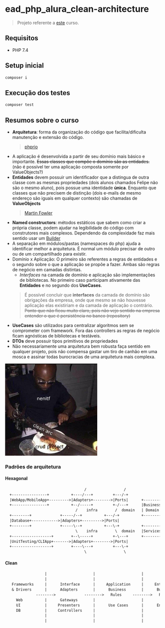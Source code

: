 # ead_php_alura_clean-architecture

> Projeto referente a [este](https://cursos.alura.com.br/course/php-introducao-clean-achitecture) curso.

## Requisitos

- PHP 7.4

## Setup inicial

```sh
composer i
```

## Execução dos testes

```sh
composer test
```

## Resumos sobre o curso

- **Arquitetura**: forma da organização do código que facilita/dificulta manutenção e extensão do código.
    > [phprio](https://dev.to/phprio/o-que-e-arquitetura-17ob)
- A aplicação é desenvolvida a partir de seu domínio mais básico e importante. ~~Essas classes que compõe o domínio são as entidades.~~ (não é possível ter uma aplicação composta somente por ValueObjects?)
- **Entidades** devem possuir um identificador que a distingua de outra classe com as mesmas propriedades (dois alunos chamados Felipe não são o mesmo aluno), pois possue uma identidade **única**. Enquanto que classes que não precisem de distinção (dois e-mails de mesmo endereço são iguais em qualquer contexto) são chamadas de **ValueObjects**
    > [Martin Fowler](https://martinfowler.com/bliki/ValueObject.html)
- **Named constructors**: métodos estáticos que sabem como criar a própria classe, podem ajudar na legibilidade do código com construtores mais complexos. Dependendo da complexidade faz mais sentido usar um [Builder](https://refactoring.guru/pt-br/design-patterns/builder/php/example)
- A separação em módulos/pastas (namespaces do php) ajuda a identificar melhor a arquitetura. É normal um módulo precisar de outro ou de um compartilhado para existir.
- Domínio x Aplicação: O primeiro são referentes a regras de entidades e o segundo sobre o que a aplicação se propõe a fazer. Ambas são regras de negócio em camadas distintas.
    - *Interfaces* na camada de domínio e aplicação são implementações de bibliotecas. No primeiro caso participam ativamente das **Entidades** e no segundo dos **UseCases**.
    > É possível concluir que **interfaces** da camada de domínio são obrigações da empresa, onde que mesmo se não houvesse aplicação elas existiriam e da camada de aplicação o contrário. ~~Ponto que não ficou muito claro, pois não vejo sentido na empresa entender o que é persistência no banco (repository)~~
- **UseCases** são utilizados para centralizar algoritmos sem se comprometer com framework. Fora das controllers as regras de negócio ficam agnósticas de bibliotecas e testáveis.
- **DTOs** deve possuir tipos primitivos de propriedades
- Não necessariamente uma arquitetura bem robusta faça sentido em qualquer projeto, pois não compensa gastar um tiro de canhão em uma mosca e assinar todas burocracias de uma arquitetura mais complexa.

 <img width="300" alt="sword meme" src="sword.png">

### Padrões de arquitetura

#### Hexagonal

```txt
                                    /                 /
  +----------------+          +----/---+         +---/-+
  |WebApp/MobileApp+--------->|Adapters+-------->|Ports|      +--------+ 
  +----------------+          +--/-----+         +-/---+      |Business| 
                                /    infra        /  domain   | Domain | 
  +--------+             +-----/--+          +---/-+          +--------+
  |Database+------------>|Adapters+--------->|Ports|  
  +--------+             +-----\--+          +---\-+          +--------+
                                \    infra        \  domain   |Services|
  +------------------+        +--\-----+         +-\---+      +--------+
  |UnitTesting/CLIApp+------->|Adapters+-------->|Ports|
  +------------------+        +----\---+         +---\-+
                                    \                 \
```

#### Clean

```txt
                  |                     |                     |     
                  |                     |                     |     
   Frameworks     |      Interface      |     Application     |     Enterprises
   & Drivers      |      Adapters       |      Business       |      Business
              -------->             -------->   Rules     -------->   Rules
     Web          |      Gateways       |                     |     
     UI           |     Presenters      |      Use Cases      |      Entities
     DB           |     Controllers     |                     |     
                  |                     |                     |     
                  |                     |                     |     
```
